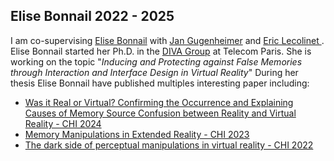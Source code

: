 ## Elise Bonnail 2022 - 2025
I am co-supervising [Elise Bonnail](https://perso.telecom-paristech.fr/ebonnail/) with [Jan Gugenheimer](https://gugenheimer.com/) and [Eric Lecolinet ](https://perso.telecom-paristech.fr/elc/).
Elise Bonnail started her Ph.D. in the [DIVA Group](https://diva.telecom-paristech.fr/) at Telecom Paris. 
She is working on the topic "*Inducing and Protecting against False Memories through Interaction and Interface Design in Virtual Reality*" 
During her thesis Elise Bonnail have published multiples interesting paper including: 
* [Was it Real or Virtual? Confirming the Occurrence and Explaining Causes of Memory Source Confusion between Reality and Virtual Reality - CHI 2024](https://dl.acm.org/doi/10.1145/3613904.3641992)
* [Memory Manipulations in Extended Reality - CHI 2023](https://dl.acm.org/doi/10.1145/3544548.3580988)
* [The dark side of perceptual manipulations in virtual reality - CHI 2022](https://dl.acm.org/doi/abs/10.1145/3491102.3517728?casa_token=4Hxu2GUiSvAAAAAA:ErKU9rhaog4i8lgUeRf8o3TV5aingPZmLmOl3z_NWhR8wICU1HzxvAF7Zix8jMLQCEyfVo7TA4CY5g) 
